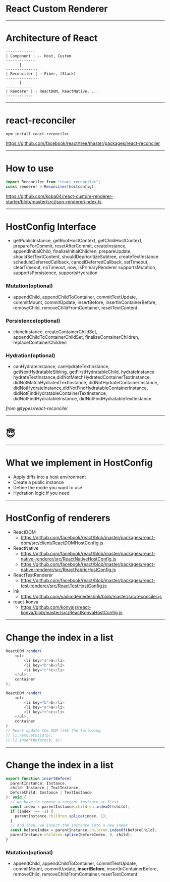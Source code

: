 # React Custom Renderer

---------------

# Architecture of React

```text
-------------
| Component | -- Host, Custom
-------------
      |
--------------
| Reconciler | - Fiber, (Stack)
--------------
      |
------------
| Renderer | - ReactDOM, ReactNative, ...
------------
```

---------------

# react-reconciler

```shell
npm install react-reconciler
```

https://github.com/facebook/react/tree/master/packages/react-reconciler


---------------

# How to use

```js
import Reconciler from "react-reconciler";
const renderer = Reconciler(hostconfig);
```

https://github.com/koba04/react-custom-renderer-starter/blob/master/src/json-renderer/index.ts

---------------

# HostConfig Interface

- getPublicInstance, getRootHostContext, getChildHostContext, prepareForCommit, resetAfterCommit, createInstance, appendInitialChild, finalizeInitialChildren, prepareUpdate, shouldSetTextContent, shouldDeprioritizeSubtree, createTextInstance scheduleDeferredCallback, cancelDeferredCallback, setTimeout, clearTimeout, noTimeout, now, isPrimaryRenderer supportsMutation, supportsPersistence, supportsHydration


### Mutation(optional)
- appendChild, appendChildToContainer, commitTextUpdate, commitMount, commitUpdate, insertBefore, insertInContainerBefore, removeChild, removeChildFromContainer,  resetTextContent


### Persistence(optional)
- cloneInstance, createContainerChildSet, appendChildToContainerChildSet, finalizeContainerChildren, replaceContainerChildren


### Hydration(optional)
- canHydrateInstance, canHydrateTextInstance, getNextHydratableSibling, getFirstHydratableChild, hydrateInstance hydrateTextInstance,didNotMatchHydratedContainerTextInstance, didNotMatchHydratedTextInstance, didNotHydrateContainerInstance, didNotHydrateInstance,didNotFindHydratableContainerInstance, didNotFindHydratableContainerTextInstance, didNotFindHydratableInstance, didNotFindHydratableTextInstance

*from @types/react-reconciler*

---------------

# 😇

---------------

# What we implement in HostConfig

- Apply diffs into a host environment
- Create a public instance
- Define the mode you want to use
- Hydration logic if you need

----------------------

# HostConfig of renderers

- ReactDOM
    - https://github.com/facebook/react/blob/master/packages/react-dom/src/client/ReactDOMHostConfig.js
- ReactNative
    - https://github.com/facebook/react/blob/master/packages/react-native-renderer/src/ReactNativeHostConfig.js
    - https://github.com/facebook/react/blob/master/packages/react-native-renderer/src/ReactFabricHostConfig.js
- ReactTestRenderer
    - https://github.com/facebook/react/blob/master/packages/react-test-renderer/src/ReactTestHostConfig.js
- ink
    - https://github.com/vadimdemedes/ink/blob/master/src/reconciler.js
- react-konva
    - https://github.com/konvajs/react-konva/blob/master/src/ReactKonvaHostConfig.js

----------------------

# Change the index in a list

```js
ReactDOM.render(
    <ul>
        <li key="a">a</li>
        <li key="b">b</li>
        <li key="c">c</li>
    </ul>,
    container
);

ReactDOM.render(
    <ul>
        <li key="b">b</li>
        <li key="a">a</li>
        <li key="c">c</li>
    </ul>,
    container
)
// React update the DOM like the following
// li.removeChild(b);
// li.insertBefore(b, a);
```

----------------------

# Change the index in a list

```js
export function insertBefore(
  parentInstance: Instance,
  child: Instance | TextInstance,
  beforeChild: Instance | TextInstance
): void {
  // we have to remove a current instance at first
  const index = parentInstance.children.indexOf(child);
  if (index !== -1) {
    parentInstance.children.splice(index, 1);
  }
  // And then, we insert the instance into a new index
  const beforeIndex = parentInstance.children.indexOf(beforeChild);
  parentInstance.children.splice(beforeIndex, 0, child);
}
```

### Mutation(optional)
- appendChild, appendChildToContainer, commitTextUpdate, commitMount, commitUpdate, **insertBefore**, insertInContainerBefore, removeChild, removeChildFromContainer,  resetTextContent
